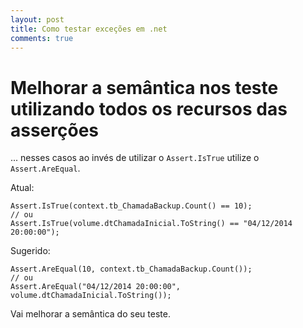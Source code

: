 ```yaml
---
layout: post
title: Como testar exceções em .net 
comments: true
---
```


# Melhorar a semântica nos teste utilizando todos os recursos das asserções 


... nesses casos ao invés de utilizar o `Assert.IsTrue` utilize o `Assert.AreEqual`.

Atual:

    Assert.IsTrue(context.tb_ChamadaBackup.Count() == 10);
    // ou
    Assert.IsTrue(volume.dtChamadaInicial.ToString() == "04/12/2014 20:00:00");


Sugerido:

    Assert.AreEqual(10, context.tb_ChamadaBackup.Count());
    // ou
    Assert.AreEqual("04/12/2014 20:00:00", volume.dtChamadaInicial.ToString());

Vai melhorar a semântica do seu teste.